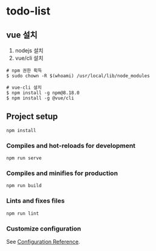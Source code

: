 # todo-list

## vue 설치
1. nodejs 설치
2. vue/cli 설치
```shell
# npm 권한 획득
$ sudo chown -R $(whoami) /usr/local/lib/node_modules

# vue-cli 설치
$ npm install -g npm@8.18.0
$ npm install -g @vue/cli
```

## Project setup
```
npm install
```

### Compiles and hot-reloads for development
```
npm run serve
```

### Compiles and minifies for production
```
npm run build
```

### Lints and fixes files
```
npm run lint
```

### Customize configuration
See [Configuration Reference](https://cli.vuejs.org/config/).
